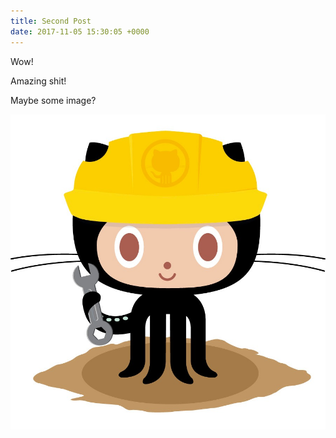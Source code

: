 ```yaml
---
title: Second Post
date: 2017-11-05 15:30:05 +0000
---
```

Wow!

Amazing shit!

Maybe some image?

![](/images/404.jpg)